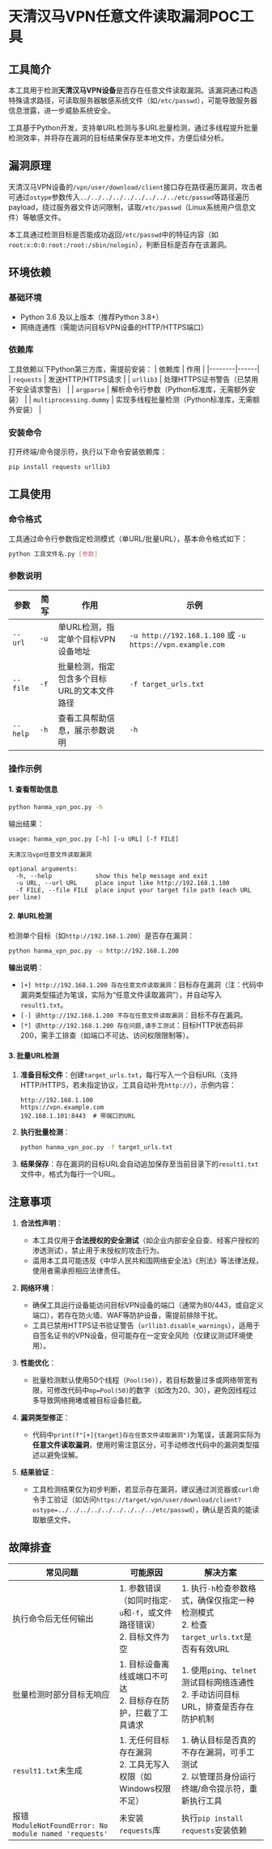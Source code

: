 # 天清汉马VPN任意文件读取漏洞POC工具

## 工具简介
本工具用于检测**天清汉马VPN设备**是否存在任意文件读取漏洞。该漏洞通过构造特殊请求路径，可读取服务器敏感系统文件（如`/etc/passwd`），可能导致服务器信息泄露，进一步威胁系统安全。

工具基于Python开发，支持单URL检测与多URL批量检测，通过多线程提升批量检测效率，并将存在漏洞的目标结果保存至本地文件，方便后续分析。


## 漏洞原理
天清汉马VPN设备的`/vpn/user/download/client`接口存在路径遍历漏洞，攻击者可通过`ostype`参数传入`../../../../../../../../../etc/passwd`等路径遍历 payload，绕过服务器文件访问限制，读取`/etc/passwd`（Linux系统用户信息文件）等敏感文件。

本工具通过检测目标是否能成功返回`/etc/passwd`中的特征内容（如`root:x:0:0:root:/root:/sbin/nologin`），判断目标是否存在该漏洞。


## 环境依赖
### 基础环境
- Python 3.6 及以上版本（推荐Python 3.8+）
- 网络连通性（需能访问目标VPN设备的HTTP/HTTPS端口）

### 依赖库
工具依赖以下Python第三方库，需提前安装：
| 依赖库 | 作用 |
|--------|------|
| `requests` | 发送HTTP/HTTPS请求 |
| `urllib3` | 处理HTTPS证书警告（已禁用不安全请求警告） |
| `argparse` | 解析命令行参数（Python标准库，无需额外安装） |
| `multiprocessing.dummy` | 实现多线程批量检测（Python标准库，无需额外安装） |

### 安装命令
打开终端/命令提示符，执行以下命令安装依赖库：
```bash
pip install requests urllib3
```


## 工具使用
### 命令格式
工具通过命令行参数指定检测模式（单URL/批量URL），基本命令格式如下：
```bash
python 工具文件名.py [参数]
```

### 参数说明
| 参数 | 简写 | 作用 | 示例 |
|------|------|------|------|
| `--url` | `-u` | 单URL检测，指定单个目标VPN设备地址 | `-u http://192.168.1.100` 或 `-u https://vpn.example.com` |
| `--file` | `-f` | 批量检测，指定包含多个目标URL的文本文件路径 | `-f target_urls.txt` |
| `--help` | `-h` | 查看工具帮助信息，展示参数说明 | `-h` |

### 操作示例
#### 1. 查看帮助信息
```bash
python hanma_vpn_poc.py -h
```
输出结果：
```
usage: hanma_vpn_poc.py [-h] [-u URL] [-f FILE]

天清汉马vpn任意文件读取漏洞 

optional arguments:
  -h, --help            show this help message and exit
  -u URL, --url URL     place input like http://192.168.1.100
  -f FILE, --file FILE  place input your target file path (each URL per line)
```

#### 2. 单URL检测
检测单个目标（如`http://192.168.1.200`）是否存在漏洞：
```bash
python hanma_vpn_poc.py -u http://192.168.1.200
```
**输出说明**：
- `[+] http://192.168.1.200 存在任意文件读取漏洞`：目标存在漏洞（注：代码中漏洞类型描述为笔误，实际为“任意文件读取漏洞”），并自动写入`result1.txt`。
- `[-] 该http://192.168.1.200 不存在任意文件读取漏洞`：目标不存在漏洞。
- `[*] 该http://192.168.1.200 存在问题,请手工测试`：目标HTTP状态码非200，需手工排查（如端口不可达、访问权限限制等）。

#### 3. 批量URL检测
1. **准备目标文件**：创建`target_urls.txt`，每行写入一个目标URL（支持HTTP/HTTPS，若未指定协议，工具自动补充`http://`），示例内容：
   ```
   http://192.168.1.100
   https://vpn.example.com
   192.168.1.101:8443  # 带端口的URL
   ```
2. **执行批量检测**：
   ```bash
   python hanma_vpn_poc.py -f target_urls.txt
   ```
3. **结果保存**：存在漏洞的目标URL会自动追加保存至当前目录下的`result1.txt`文件中，格式为每行一个URL。


## 注意事项
1. **合法性声明**：
   - 本工具仅用于**合法授权的安全测试**（如企业内部安全自查、经客户授权的渗透测试），禁止用于未授权的攻击行为。
   - 滥用本工具可能违反《中华人民共和国网络安全法》《刑法》等法律法规，使用者需承担相应法律责任。

2. **网络环境**：
   - 确保工具运行设备能访问目标VPN设备的端口（通常为80/443，或自定义端口），若存在防火墙、WAF等防护设备，需提前排除干扰。
   - 工具已禁用HTTPS证书验证警告（`urllib3.disable_warnings`），适用于自签名证书的VPN设备，但可能存在一定安全风险（仅建议测试环境使用）。

3. **性能优化**：
   - 批量检测默认使用50个线程（`Pool(50)`），若目标数量过多或网络带宽有限，可修改代码中`mp=Pool(50)`的数字（如改为20、30），避免因线程过多导致网络拥堵或被目标设备拦截。

4. **漏洞类型修正**：
   - 代码中`print(f"[+]{target}存在任意文件读取漏洞")`为笔误，该漏洞实际为**任意文件读取漏洞**，使用时需注意区分，可手动修改代码中的漏洞类型描述以避免误解。

5. **结果验证**：
   - 工具检测结果仅为初步判断，若显示存在漏洞，建议通过浏览器或`curl`命令手工验证（如访问`https://target/vpn/user/download/client?ostype=../../../../../../../../../etc/passwd`），确认是否真的能读取敏感文件。


## 故障排查
| 常见问题 | 可能原因 | 解决方案 |
|----------|----------|----------|
| 执行命令后无任何输出 | 1. 参数错误（如同时指定`-u`和`-f`，或文件路径错误）<br>2. 目标文件为空 | 1. 执行`-h`检查参数格式，确保仅指定一种检测模式<br>2. 检查`target_urls.txt`是否有有效URL |
| 批量检测时部分目标无响应 | 1. 目标设备离线或端口不可达<br>2. 目标存在防护，拦截了工具请求 | 1. 使用`ping`、`telnet`测试目标网络连通性<br>2. 手动访问目标URL，排查是否存在防护机制 |
| `result1.txt`未生成 | 1. 无任何目标存在漏洞<br>2. 工具无写入权限（如Windows权限不足） | 1. 确认目标是否真的不存在漏洞，可手工测试<br>2. 以管理员身份运行终端/命令提示符，重新执行工具 |
| 报错`ModuleNotFoundError: No module named 'requests'` | 未安装`requests`库 | 执行`pip install requests`安装依赖 |
